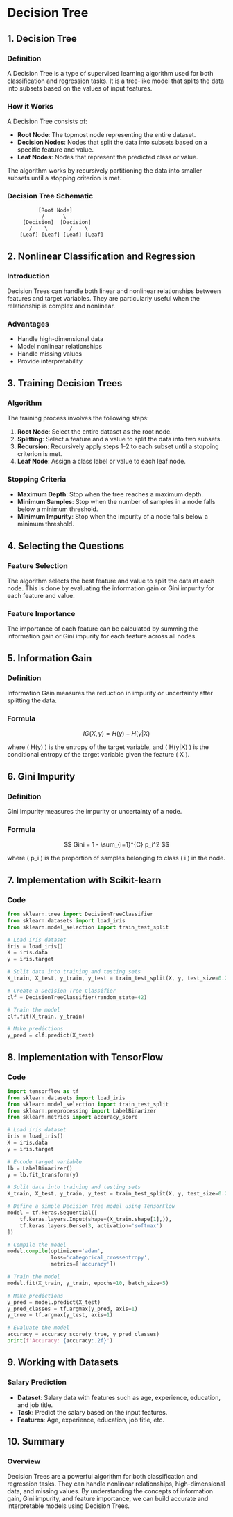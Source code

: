 # Decision Tree 

## 1. Decision Tree

### Definition

A Decision Tree is a type of supervised learning algorithm used for both classification and regression tasks. It is a tree-like model that splits the data into subsets based on the values of input features.

### How it Works

A Decision Tree consists of:

- **Root Node**: The topmost node representing the entire dataset.
- **Decision Nodes**: Nodes that split the data into subsets based on a specific feature and value.
- **Leaf Nodes**: Nodes that represent the predicted class or value.

The algorithm works by recursively partitioning the data into smaller subsets until a stopping criterion is met.

### Decision Tree Schematic

```
          [Root Node]
           /      \
     [Decision]  [Decision]
       /    \       /    \
    [Leaf] [Leaf] [Leaf] [Leaf]
```

## 2. Nonlinear Classification and Regression

### Introduction

Decision Trees can handle both linear and nonlinear relationships between features and target variables. They are particularly useful when the relationship is complex and nonlinear.

### Advantages

- Handle high-dimensional data
- Model nonlinear relationships
- Handle missing values
- Provide interpretability

## 3. Training Decision Trees

### Algorithm

The training process involves the following steps:

1. **Root Node**: Select the entire dataset as the root node.
2. **Splitting**: Select a feature and a value to split the data into two subsets.
3. **Recursion**: Recursively apply steps 1-2 to each subset until a stopping criterion is met.
4. **Leaf Node**: Assign a class label or value to each leaf node.

### Stopping Criteria

- **Maximum Depth**: Stop when the tree reaches a maximum depth.
- **Minimum Samples**: Stop when the number of samples in a node falls below a minimum threshold.
- **Minimum Impurity**: Stop when the impurity of a node falls below a minimum threshold.

## 4. Selecting the Questions

### Feature Selection

The algorithm selects the best feature and value to split the data at each node. This is done by evaluating the information gain or Gini impurity for each feature and value.

### Feature Importance

The importance of each feature can be calculated by summing the information gain or Gini impurity for each feature across all nodes.

## 5. Information Gain

### Definition

Information Gain measures the reduction in impurity or uncertainty after splitting the data.

### Formula

$$ IG(X, y) = H(y) - H(y|X) $$

where \( H(y) \) is the entropy of the target variable, and \( H(y|X) \) is the conditional entropy of the target variable given the feature \( X \).

## 6. Gini Impurity

### Definition

Gini Impurity measures the impurity or uncertainty of a node.

### Formula

$$ Gini = 1 - \sum_{i=1}^{C} p_i^2 $$

where \( p_i \) is the proportion of samples belonging to class \( i \) in the node.

## 7. Implementation with Scikit-learn

### Code

```python
from sklearn.tree import DecisionTreeClassifier
from sklearn.datasets import load_iris
from sklearn.model_selection import train_test_split

# Load iris dataset
iris = load_iris()
X = iris.data
y = iris.target

# Split data into training and testing sets
X_train, X_test, y_train, y_test = train_test_split(X, y, test_size=0.2, random_state=42)

# Create a Decision Tree Classifier
clf = DecisionTreeClassifier(random_state=42)

# Train the model
clf.fit(X_train, y_train)

# Make predictions
y_pred = clf.predict(X_test)
```

## 8. Implementation with TensorFlow

### Code

```python
import tensorflow as tf
from sklearn.datasets import load_iris
from sklearn.model_selection import train_test_split
from sklearn.preprocessing import LabelBinarizer
from sklearn.metrics import accuracy_score

# Load iris dataset
iris = load_iris()
X = iris.data
y = iris.target

# Encode target variable
lb = LabelBinarizer()
y = lb.fit_transform(y)

# Split data into training and testing sets
X_train, X_test, y_train, y_test = train_test_split(X, y, test_size=0.2, random_state=42)

# Define a simple Decision Tree model using TensorFlow
model = tf.keras.Sequential([
    tf.keras.layers.Input(shape=(X_train.shape[1],)),
    tf.keras.layers.Dense(3, activation='softmax')
])

# Compile the model
model.compile(optimizer='adam',
              loss='categorical_crossentropy',
              metrics=['accuracy'])

# Train the model
model.fit(X_train, y_train, epochs=10, batch_size=5)

# Make predictions
y_pred = model.predict(X_test)
y_pred_classes = tf.argmax(y_pred, axis=1)
y_true = tf.argmax(y_test, axis=1)

# Evaluate the model
accuracy = accuracy_score(y_true, y_pred_classes)
print(f'Accuracy: {accuracy:.2f}')
```

## 9. Working with Datasets

### Salary Prediction

- **Dataset**: Salary data with features such as age, experience, education, and job title.
- **Task**: Predict the salary based on the input features.
- **Features**: Age, experience, education, job title, etc.

## 10. Summary

### Overview

Decision Trees are a powerful algorithm for both classification and regression tasks. They can handle nonlinear relationships, high-dimensional data, and missing values. By understanding the concepts of information gain, Gini impurity, and feature importance, we can build accurate and interpretable models using Decision Trees.
